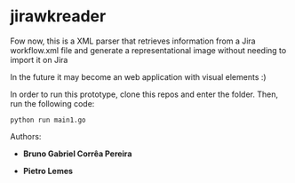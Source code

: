 # jirawkreader

Fow now, this is a XML parser that retrieves information from a Jira workflow.xml file and generate a representational image without needing to import it on Jira

In the future it may become an web application with visual elements :)

In order to run this prototype, clone this repos and enter the folder.
Then, run the following code:
```
python run main1.go
```
Authors:  
- **Bruno Gabriel Corrêa Pereira**

- **Pietro Lemes**
